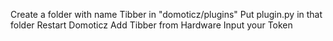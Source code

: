 Create a folder with name Tibber in "domoticz/plugins"
Put plugin.py in that folder
Restart Domoticz
Add Tibber from Hardware
Input your Token

